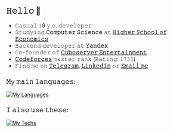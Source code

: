 ## 𝙷𝚎𝚕𝚕𝚘 👋

- 𝙲𝚊𝚜𝚞𝚊𝚕 𝟷9 𝚢.𝚘. 𝚍𝚎𝚟𝚎𝚕𝚘𝚙𝚎𝚛
- 𝚂𝚝𝚞𝚍𝚢𝚒𝚗𝚐 **𝙲𝚘𝚖𝚙𝚞𝚝𝚎𝚛 𝚂𝚌𝚒𝚎𝚗𝚌𝚎** 𝚊𝚝 **[𝙷𝚒𝚐𝚑𝚎𝚛 𝚂𝚌𝚑𝚘𝚘𝚕 𝚘𝚏 𝙴𝚌𝚘𝚗𝚘𝚖𝚒𝚌𝚜](https://www.hse.ru/en/)**
- 𝙱𝚊𝚌𝚔𝚎𝚗𝚍 𝚍𝚎𝚟𝚎𝚕𝚘𝚙𝚎𝚛 𝚊𝚝 **𝚈𝚊𝚗𝚍𝚎𝚡** 
- 𝙲𝚘-𝚏𝚘𝚞𝚗𝚍𝚎𝚛 𝚘𝚏 **[𝙲𝚞𝚋𝚘𝚜𝚎𝚛𝚟𝚎𝚛 𝙴𝚗𝚝𝚎𝚛𝚝𝚊𝚒𝚗𝚖𝚎𝚗𝚝](https://cuboserver.net)**
- **[𝙲𝚘𝚍𝚎𝚏𝚘𝚛𝚌𝚎𝚜](https://codeforces.com/profile/GoracioNewport?locale=en)** 𝚖𝚊𝚜𝚝𝚎𝚛 𝚛𝚊𝚗𝚔 (𝚁𝚊𝚝𝚒𝚗𝚐: 𝟷𝟽𝟹𝟻)
- 𝙵𝚒𝚗𝚍 𝚖𝚎 𝚘𝚗 **[𝚃𝚎𝚕𝚎𝚐𝚛𝚊𝚖](https://t.me/ivantheglorious), [𝙻𝚒𝚗𝚔𝚎𝚍𝚒𝚗](https://linkedin.com/in/goracionewport)** 𝚘𝚛 **[𝙴𝚖𝚊𝚒𝚕 𝚖𝚎](mailto:goracionewport@gmail.com)**

### 𝙼𝚢 𝚖𝚊𝚒𝚗 𝚕𝚊𝚗𝚐𝚞𝚊𝚐𝚎𝚜:

[![My Languages](https://skills.thijs.gg/icons?i=java,c,cpp,py,bash)](https://skills.thijs.gg)

### 𝙸 𝚊𝚕𝚜𝚘 𝚞𝚜𝚎 𝚝𝚑𝚎𝚜𝚎:

[![My Techs](https://skills.thijs.gg/icons?i=spring,linux,vim,git,docker,vuejs,mongo,postgres)](https://skills.thijs.gg)
